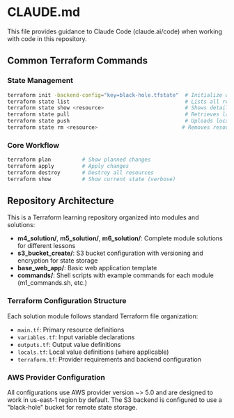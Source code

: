 # CLAUDE.md

This file provides guidance to Claude Code (claude.ai/code) when working with code in this repository.

## Common Terraform Commands

### State Management
```sh
terraform init -backend-config="key=black-hole.tfstate"  # Initialize with S3 backend
terraform state list                                     # Lists all resources in state
terraform state show <resource>                          # Shows detailed resource info
terraform state pull                                     # Retrieves latest state file
terraform state push                                     # Uploads local state file
terraform state rm <resource>                           # Removes resource from state
```

### Core Workflow
```sh
terraform plan          # Show planned changes
terraform apply         # Apply changes
terraform destroy       # Destroy all resources
terraform show          # Show current state (verbose)
```

## Repository Architecture

This is a Terraform learning repository organized into modules and solutions:

- **m4_solution/**, **m5_solution/**, **m6_solution/**: Complete module solutions for different lessons
- **s3_bucket_create/**: S3 bucket configuration with versioning and encryption for state storage
- **base_web_app/**: Basic web application template
- **commands/**: Shell scripts with example commands for each module (m1_commands.sh, etc.)

### Terraform Configuration Structure
Each solution module follows standard Terraform file organization:
- `main.tf`: Primary resource definitions
- `variables.tf`: Input variable declarations  
- `outputs.tf`: Output value definitions
- `locals.tf`: Local value definitions (where applicable)
- `terraform.tf`: Provider requirements and backend configuration

### AWS Provider Configuration
All configurations use AWS provider version ~> 5.0 and are designed to work in us-east-1 region by default. The S3 backend is configured to use a "black-hole" bucket for remote state storage.